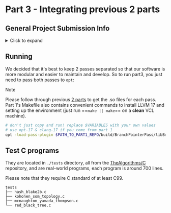 # Part 3 - Integrating previous 2 parts

## General Project Submission Info

<!-- https://gist.github.com/tddschn/7c81e97b3aa088a999cb1d06639d222c -->

<details>
<summary>Click to expand</summary>

### Project Submission 

Authors:

- Teddy Xinyuan Chen (xchen87) - Part 1 & 3
- Haojie Zhou (hzhou33) - Part 2


### GitHub Links

<!-- The repositories are all private, please email [xchen87@ncsu.edu](mailto:xchen87@ncsu.edu) to request for access. -->

- [https://github.com/ncsu-csc512-project/part1-dev](https://github.com/ncsu-csc512-project/part1-dev/)
- [https://github.com/ncsu-csc512-project/part1-submission](https://github.com/ncsu-csc512-project/part1-submission)
- [https://github.com/ncsu-csc512-project/part2-dev](https://github.com/ncsu-csc512-project/part2-dev)
- [https://github.com/ncsu-csc512-project/part2-submission](https://github.com/ncsu-csc512-project/part2-submission)
- [https://github.com/ncsu-csc512-project/part3-dev](https://github.com/ncsu-csc512-project/part3-dev)
- [https://github.com/ncsu-csc512-project/part3-submission](https://github.com/ncsu-csc512-project/part3-submission)

<!-- Two important rules:

Make sure you have an empty line after the closing </summary> tag, otherwise the markdown/code blocks won't show correctly.
Make sure you have an empty line after the closing </details> tag if you have multiple collapsible sections. -->
</details>

## Running

We decided that it's best to keep 2 passes separated so that our software is more modular and easier to maintain and develop. So to run part3, you just need to pass both passes to `opt`:

> [!NOTE]  
> Please follow through previous [2 parts](https://github.com/ncsu-csc512-project/) to get the .so files for each pass.
> Part 1's Makefile also contains convenient commands to install LLVM 17 and setting up the environment (just run ==`make || make`== on a **clean** VCL machine).

```bash
# don't just copy and run! replace $VARIABLES with your own values
# use opt-17 & clang-17 if you come from part 1
opt -load-pass-plugin $PATH_TO_PART1_REPO/build/BranchPointerPass/libBranchPointerPass.so $PATH_TO_PART2_SO_FILE -passes=branch-pointer-pass,$PASS2_NAME inputs/input.ll  # replace with your own .ll file emitted by clang
```

## Test C programs

They are located in `./tests` directory, all from the [TheAlgorithms/C](https://github.com/TheAlgorithms/C) repository, and are real-world programs, each program is around 700 lines.

Please note that they require C standard of at least C99.

```
tests
├── hash_blake2b.c
├── kohonen_som_topology.c
├── mcnaughton_yamada_thompson.c
└── red_black_tree.c
```